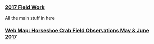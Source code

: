 
### [2017 Field Work](project2_486/Fieldwork.md)
All the main stuff in here 
### [Web Map: Horseshoe Crab Field Observations May & June 2017](/CrabWebMap)
